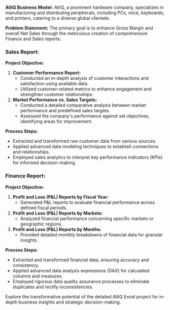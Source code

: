 **AtliQ Business Model:**
AtliQ, a prominent hardware company, specializes in manufacturing and distributing peripherals, including PCs, mice, keyboards, and printers, catering to a diverse global clientele.

**Problem Statement:**
The primary goal is to enhance Gross Margin and overall Net Sales through the meticulous creation of comprehensive Finance and Sales reports.

### **Sales Report:**
**Project Objective:**
1. **Customer Performance Report:**
   - Conducted an in-depth analysis of customer interactions and satisfaction using available data.
   - Utilized customer-related metrics to enhance engagement and strengthen customer relationships.
2. **Market Performance vs. Sales Targets:**
   - Conducted a detailed comparative analysis between market performance and predefined sales targets.
   - Assessed the company's performance against set objectives, identifying areas for improvement.

**Process Steps:**
   - Extracted and transformed raw customer data from various sources.
   - Applied advanced data modeling techniques to establish connections and relationships.
   - Employed sales analytics to interpret key performance indicators (KPIs) for informed decision-making.

### **Finance Report:**
**Project Objective:**
1. **Profit and Loss (P&L) Reports by Fiscal Year:**
   - Generated P&L reports to evaluate financial performance across defined fiscal periods.
2. **Profit and Loss (P&L) Reports by Markets:**
   - Analyzed financial performance concerning specific markets or geographic regions.
3. **Profit and Loss (P&L) Reports by Months:**
   - Provided detailed monthly breakdowns of financial data for granular insights.

**Process Steps:**
   - Extracted and transformed financial data, ensuring accuracy and consistency.
   - Applied advanced data analysis expressions (DAX) for calculated columns and measures.
   - Employed rigorous data quality assurance processes to eliminate duplicates and rectify inconsistencies.

Explore the transformative potential of the detailed AtliQ Excel project for in-depth business insights and strategic decision-making.
